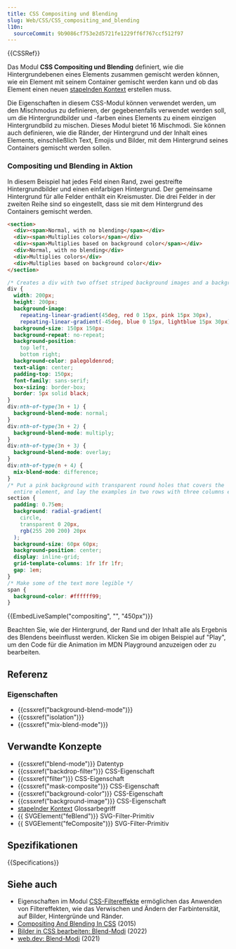 ```yaml
---
title: CSS Compositing und Blending
slug: Web/CSS/CSS_compositing_and_blending
l10n:
  sourceCommit: 9b9086cf753e2d5721fe1229ff6f767ccf512f97
---
```


{{CSSRef}}

Das Modul **CSS Compositing und Blending** definiert, wie die Hintergrundebenen eines Elements zusammen gemischt werden können, wie ein Element mit seinem Container gemischt werden kann und ob das Element einen neuen [stapelnden Kontext](/de-DE/docs/Web/CSS/CSS_positioned_layout/Stacking_context) erstellen muss.

Die Eigenschaften in diesem CSS-Modul können verwendet werden, um den Mischmodus zu definieren, der gegebenenfalls verwendet werden soll, um die Hintergrundbilder und -farben eines Elements zu einem einzigen Hintergrundbild zu mischen. Dieses Modul bietet 16 Mischmodi. Sie können auch definieren, wie die Ränder, der Hintergrund und der Inhalt eines Elements, einschließlich Text, Emojis und Bilder, mit dem Hintergrund seines Containers gemischt werden sollen.

### Compositing und Blending in Aktion

In diesem Beispiel hat jedes Feld einen Rand, zwei gestreifte Hintergrundbilder und einen einfarbigen Hintergrund. Der gemeinsame Hintergrund für alle Felder enthält ein Kreismuster. Die drei Felder in der zweiten Reihe sind so eingestellt, dass sie mit dem Hintergrund des Containers gemischt werden.

```html hidden live-sample___compositing
<section>
  <div><span>Normal, with no blending</span></div>
  <div><span>Multiplies colors</span></div>
  <div><span>Multiplies based on background color</span></div>
  <div>Normal, with no blending</div>
  <div>Multiplies colors</div>
  <div>Multiplies based on background color</div>
</section>
```

```css hidden live-sample___compositing
/* Creates a div with two offset striped background images and a background color. */
div {
  width: 200px;
  height: 200px;
  background-image:
    repeating-linear-gradient(45deg, red 0 15px, pink 15px 30px),
    repeating-linear-gradient(-45deg, blue 0 15px, lightblue 15px 30px);
  background-size: 150px 150px;
  background-repeat: no-repeat;
  background-position:
    top left,
    bottom right;
  background-color: palegoldenrod;
  text-align: center;
  padding-top: 150px;
  font-family: sans-serif;
  box-sizing: border-box;
  border: 5px solid black;
}
div:nth-of-type(3n + 1) {
  background-blend-mode: normal;
}
div:nth-of-type(3n + 2) {
  background-blend-mode: multiply;
}
div:nth-of-type(3n + 3) {
  background-blend-mode: overlay;
}
div:nth-of-type(n + 4) {
  mix-blend-mode: difference;
}
/* Put a pink background with transparent round holes that covers the 
  entire element, and lay the examples in two rows with three columns each */
section {
  padding: 0.75em;
  background: radial-gradient(
    circle,
    transparent 0 20px,
    rgb(255 200 200) 20px
  );
  background-size: 60px 60px;
  background-position: center;
  display: inline-grid;
  grid-template-columns: 1fr 1fr 1fr;
  gap: 1em;
}
/* Make some of the text more legible */
span {
  background-color: #ffffff99;
}
```

{{EmbedLiveSample("compositing", "", "450px")}}

Beachten Sie, wie der Hintergrund, der Rand und der Inhalt alle als Ergebnis des Blendens beeinflusst werden. Klicken Sie im obigen Beispiel auf "Play", um den Code für die Animation im MDN Playground anzuzeigen oder zu bearbeiten.

## Referenz

### Eigenschaften

- {{cssxref("background-blend-mode")}}
- {{cssxref("isolation")}}
- {{cssxref("mix-blend-mode")}}

## Verwandte Konzepte

- {{cssxref("blend-mode")}} Datentyp
- {{cssxref("backdrop-filter")}} CSS-Eigenschaft
- {{cssxref("filter")}} CSS-Eigenschaft
- {{cssxref("mask-composite")}} CSS-Eigenschaft
- {{cssxref("background-color")}} CSS-Eigenschaft
- {{cssxref("background-image")}} CSS-Eigenschaft
- [stapelnder Kontext](/de-DE/docs/Glossary/stacking_context) Glossarbegriff
- {{ SVGElement("feBlend")}} SVG-Filter-Primitiv
- {{ SVGElement("feComposite")}} SVG-Filter-Primitiv

## Spezifikationen

{{Specifications}}

## Siehe auch

- Eigenschaften im Modul [CSS-Filtereffekte](/de-DE/docs/Web/CSS/CSS_filter_effects) ermöglichen das Anwenden von Filtereffekten, wie das Verwischen und Ändern der Farbintensität, auf Bilder, Hintergründe und Ränder.
- [Compositing And Blending In CSS](https://www.sarasoueidan.com/blog/compositing-and-blending-in-css/) (2015)
- [Bilder in CSS bearbeiten: Blend-Modi](https://webdesign.tutsplus.com/editing-images-in-css-blend-modes--cms-26058t) (2022)
- [web.dev: Blend-Modi](https://web.dev/learn/css/blend-modes) (2021)
